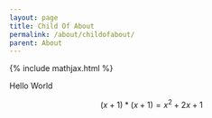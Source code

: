 ```yaml
---
layout: page
title: Child Of About
permalink: /about/childofabout/
parent: About
---
```

{% include mathjax.html %}

Hello World

$$(x+1)*(x+1)=x^2+2x+1$$